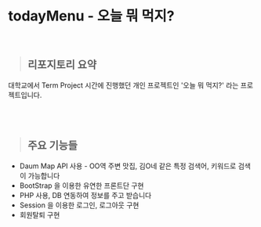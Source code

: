 # todayMenu - 오늘 뭐 먹지?

<br>

> ## 리포지토리 요약

대학교에서 Term Project 시간에 진행했던 개인 프로젝트인 '오늘 뭐 먹지?' 라는 프로젝트입니다.

<br>
<br>

> ## 주요 기능들

- Daum Map API 사용 - OO역 주변 맛집, 김O네 같은 특정 검색어, 키워드로 검색이 가능합니다
- BootStrap 을 이용한 유연한 프론트단 구현
- PHP 사용, DB 연동하여 정보를 주고 받습니다
- Session 을 이용한 로그인, 로그아웃 구현
- 회원탈퇴 구현
